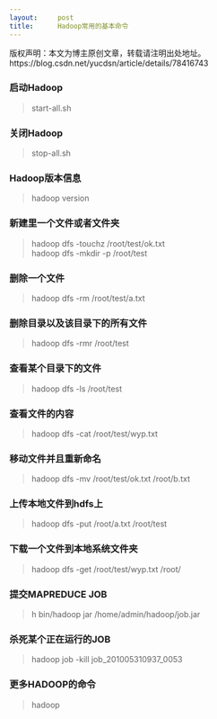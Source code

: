 ```yaml
---
layout:     post
title:      Hadoop常用的基本命令
---
```

<div id="article_content" class="article_content clearfix csdn-tracking-statistics" data-pid="blog" data-mod="popu_307" data-dsm="post">
								<div class="article-copyright">
					版权声明：本文为博主原创文章，转载请注明出处地址。					https://blog.csdn.net/yucdsn/article/details/78416743				</div>
								            <div id="content_views" class="markdown_views prism-atom-one-dark">
							<!-- flowchart 箭头图标 勿删 -->
							<svg xmlns="http://www.w3.org/2000/svg" style="display: none;"><path stroke-linecap="round" d="M5,0 0,2.5 5,5z" id="raphael-marker-block" style="-webkit-tap-highlight-color: rgba(0, 0, 0, 0);"></path></svg>
							<h3 id="启动hadoop">启动Hadoop</h3>

<blockquote>
  <p>start-all.sh</p>
</blockquote>

<h3 id="关闭hadoop">关闭Hadoop</h3>

<blockquote>
  <p>stop-all.sh</p>
</blockquote>

<h3 id="hadoop版本信息">Hadoop版本信息</h3>

<blockquote>
  <p>hadoop version</p>
</blockquote>

<h3 id="新建里一个文件或者文件夹">新建里一个文件或者文件夹</h3>

<blockquote>
  <p>hadoop dfs -touchz /root/test/ok.txt <br>
  hadoop dfs -mkdir -p  /root/test</p>
</blockquote>

<h3 id="删除一个文件">删除一个文件</h3>

<blockquote>
  <p>hadoop dfs -rm /root/test/a.txt</p>
</blockquote>

<h3 id="删除目录以及该目录下的所有文件">删除目录以及该目录下的所有文件</h3>

<blockquote>
  <p>hadoop dfs -rmr /root/test</p>
</blockquote>

<h3 id="查看某个目录下的文件">查看某个目录下的文件</h3>

<blockquote>
  <p>hadoop dfs -ls /root/test</p>
</blockquote>

<h3 id="查看文件的内容">查看文件的内容</h3>

<blockquote>
  <p>hadoop dfs -cat /root/test/wyp.txt</p>
</blockquote>

<h3 id="移动文件并且重新命名">移动文件并且重新命名</h3>

<blockquote>
  <p>hadoop dfs -mv /root/test/ok.txt   /root/b.txt</p>
</blockquote>

<h3 id="上传本地文件到hdfs上">上传本地文件到hdfs上</h3>

<blockquote>
  <p>hadoop dfs -put /root/a.txt /root/test</p>
</blockquote>

<h3 id="下载一个文件到本地系统文件夹">下载一个文件到本地系统文件夹</h3>

<blockquote>
  <p>hadoop dfs -get /root/test/wyp.txt /root/</p>
</blockquote>

<h3 id="提交mapreduce-job">提交MAPREDUCE JOB</h3>

<blockquote>
  <p>h  bin/hadoop jar   /home/admin/hadoop/job.jar  </p>
</blockquote>



<h3 id="杀死某个正在运行的job">杀死某个正在运行的JOB</h3>

<blockquote>
  <p>hadoop job -kill job_201005310937_0053</p>
</blockquote>

<h3 id="更多hadoop的命令">更多HADOOP的命令</h3>

<blockquote>
  <p>hadoop</p>
</blockquote>            </div>
						<link href="https://csdnimg.cn/release/phoenix/mdeditor/markdown_views-9e5741c4b9.css" rel="stylesheet">
                </div>